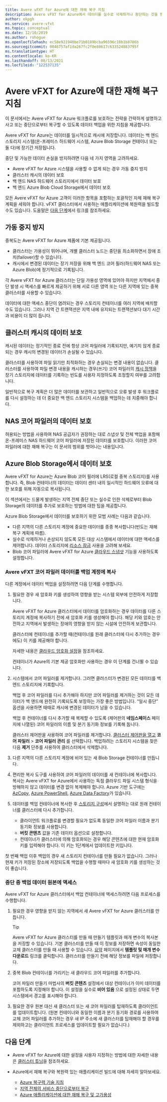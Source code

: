 ```yaml
---
title: Avere vFXT for Azure에 대한 재해 복구 지침
description: Avere vFXT for Azure에서 데이터를 실수로 삭제하거나 중단하는 것을 방지하는 방법
author: ekpgh
ms.service: avere-vfxt
ms.topic: conceptual
ms.date: 12/10/2019
ms.author: rohogue
ms.openlocfilehash: ec58e921940be71b0189bcba96596c18b1b8786b
ms.sourcegitcommit: 0046757af1da267fc2f0e88617c633524883795f
ms.translationtype: HT
ms.contentlocale: ko-KR
ms.lasthandoff: 08/13/2021
ms.locfileid: "122537135"
---
```

# <a name="disaster-recovery-guidance-for-avere-vfxt-for-azure"></a>Avere vFXT for Azure에 대한 재해 복구 지침

이 문서에서는 Avere vFXT for Azure 워크플로를 보호하는 전략을 간략하게 설명하고 사고 또는 중단으로부터 복구할 수 있도록 데이터 백업을 위한 지침을 제공합니다.

Avere vFXT for Azure는 데이터를 일시적으로 캐시에 저장합니다. 데이터는 백 엔드 스토리지 시스템(온-프레미스 하드웨어 시스템, Azure Blob Storage 컨테이너 또는 둘 다)에 장기간 저장됩니다.

중단 및 가능한 데이터 손실을 방지하려면 다음 네 가지 영역을 고려하세요.

* Avere vFXT for Azure 시스템을 사용할 수 없게 되는 경우 가동 중지 방지
* 클러스터 캐시의 데이터 보호
* 백 엔드 NAS 하드웨어 스토리지에서 데이터 보호
* 백 엔드 Azure Blob Cloud Storage에서 데이터 보호

모든 Avere vFXT for Azure 고객이 이러한 항목을 포함하는 포괄적인 자체 재해 복구 계획을 세워야 합니다. vFXT 클러스터에서 사용하는 애플리케이션에 복원력을 빌드할 수도 있습니다. 도움말은 [다음 단계](#next-steps)에서 링크를 참조하세요.

## <a name="protect-against-downtime"></a>가동 중지 방지

중복도는 Avere vFXT for Azure 제품에 기본 제공됩니다.

* 클러스터는 가용성이 뛰어나며, 개별 클러스터 노드는 중단을 최소화하면서 장애 조치(failover)할 수 있습니다.
* 캐시에서 변경된 데이터는 장기 저장을 위해 백 엔드 코어 필러(하드웨어 NAS 또는 Azure Blob)에 정기적으로 기록됩니다.

각 Avere vFXT for Azure 클러스터는 단일 가용성 영역에 있어야 하지만 지역에서 중단 발생 시 액세스를 빠르게 제공하기 위해 서로 다른 영역 또는 다른 지역에 있는 중복 클러스터를 사용할 수 있습니다.

데이터에 대한 액세스 중단이 염려되는 경우 스토리지 컨테이너를 여러 지역에 배치할 수도 있습니다. 그러나 지역 간 트랜잭션은 지역 내에 유지되는 트랜잭션보다 대기 시간과 비용이 더 많이 듭니다.

## <a name="protect-data-in-the-cluster-cache"></a>클러스터 캐시의 데이터 보호

캐시된 데이터는 정기적인 종료 전에 항상 코어 파일러에 기록되지만, 예기치 않게 종료되는 경우 캐시의 변경된 데이터가 손실될 수 있습니다.

클러스터를 사용하여 파일 읽기만 최적화하는 경우 손실되는 변경 내용이 없습니다. 클러스터를 사용하여 파일 변경 내용을 캐시하는 경우(쓰기) 코어 파일러의 [캐시 정책](https://azure.github.io/Avere/legacy/ops_guide/4_7/html/gui_manage_cache_policies.html)을<!-- link to legacy doc --> 장기 스토리지에 데이터를 기록하는 빈도를 사용자 지정하도록 조정할지 여부를 고려합니다.

일반적으로 복구 계획은 더 많은 데이터를 보관하고 일반적으로 오류 발생 후 워크플로를 다시 설정하는 데 더 중요한 백 엔드 스토리지 시스템을 백업하는 데 치중해야 합니다.

## <a name="protect-data-in-nas-core-filers"></a>NAS 코어 파일러의 데이터 보호

허용되는 방법을 사용하여 NAS 공급자가 권장하는 대로 스냅샷 및 전체 백업을 포함해 온-프레미스 NAS 하드웨어 코어 파일러에 저장된 데이터를 보호합니다. 이러한 코어 파일러에 대한 재해 복구는 이 문서의 범위를 벗어나는 내용입니다.

## <a name="protect-data-in-azure-blob-storage"></a>Azure Blob Storage에서 데이터 보호

Avere vFXT for Azure는 Azure Blob 코어 필러에 LRS(로컬 중복 스토리지)를 사용합니다. 즉, Blob 컨테이너의 데이터는 데이터 센터 내의 일시적인 하드웨어 오류에 대한 보호를 위해 자동으로 복사됩니다.

이 섹션에서는 드물게 발생하는 지역 전체 중단 또는 실수로 인한 삭제로부터 Blob Storage의 데이터를 추가로 보호하는 방법에 대한 팁을 제공합니다.

Azure Blob Storage에서 데이터를 보호하기 위한 모범 사례는 다음과 같습니다.

* 다른 지역의 다른 스토리지 계정에 중요한 데이터를 종종 복사합니다(빈도는 재해 복구 계획에 따름).
* 실수로 삭제하거나 손상되지 않도록 모든 대상 시스템에서 데이터에 대한 액세스를 제어합니다. 데이터 스토리지에 [리소스 잠금](../azure-resource-manager/management/lock-resources.md) 사용을 고려해 보세요.
* Blob 코어 파일러에 Avere vFXT for Azure [클라우드 스냅샷](<https://azure.github.io/Avere/legacy/ops_guide/4_7/html/gui_cloud_snapshot_policies.html>) 기능을 사용하도록 설정합니다.

### <a name="copy-avere-vfxt-core-filer-data-to-a-backup-account"></a>Avere vFXT 코어 파일러 데이터를 백업 계정에 복사

다른 계정에서 데이터 백업을 설정하려면 다음 단계를 수행합니다.

1. 필요한 경우 새 암호화 키를 생성하여 영향을 받는 시스템 외부에 안전하게 저장합니다.

   Avere vFXT for Azure 클러스터에서 데이터를 암호화하는 경우 데이터를 다른 스토리지 계정에 복사하기 전에 새 암호화 키를 생성해야 합니다. 해당 키와 암호는 안전하고 지역에서 발생하는 장애의 영향을 받지 않는 시설에 안전하게 보관합니다.

   클러스터에 컨테이너를 추가할 때(컨테이너를 원래 클러스터에 다시 추가하는 경우에도) 이 키를 제공해야 합니다.

   자세한 내용은 [클라우드 암호화 설정](<https://azure.github.io/Avere/legacy/ops_guide/4_7/html/gui_cloud_encryption_settings.html>)을<!-- link to legacy doc site --> 참조하세요.

   컨테이너가 Azure의 기본 제공 암호화만 사용하는 경우 이 단계를 건너뛸 수 있습니다.

1. 시스템에서 코어 파일러를 제거합니다. 그러면 클러스터가 변경된 모든 데이터를 백 엔드 스토리지에 기록합니다.

   백업 후 코어 파일러를 다시 추가해야 하지만 코어 파일러를 제거하는 것이 모든 데이터가 백 엔드에 완전히 기록되도록 보장하는 가장 좋은 방법입니다. “일시 중단” 옵션을 사용하면 때때로 캐시에 변경된 데이터가 남을 수 있습니다. <!-- xxx true? or just metadata? -->

   백업 후 컨테이너를 다시 추가할 때 복제할 수 있도록 (제어판의 **네임스페이스** 페이지에 나열된) 코어 파일러의 이름 및 분기 동기화 정보를 기록해 둡니다.

   클러스터 제어판을 사용하여 코어 파일러를 제거합니다. [클러스터 제어판을 열고](avere-vfxt-cluster-gui.md) **코어 파일러**  > **코어 파일러 관리** 를 선택합니다. 백업하려는 스토리지 시스템을 찾은 다음 **제거** 단추를 사용하여 클러스터에서 삭제합니다.

1. 다른 지역의 다른 스토리지 계정에 비어 있는 새 Blob Storage 컨테이너를 만듭니다.

1. 편리한 복사 도구를 사용하여 코어 파일러의 데이터를 새 컨테이너에 복사합니다. 복사는 Avere vFXT for Azure에서 사용하는 독점 클라우드 파일 시스템 형식을 방해하지 않고 데이터를 변경 없이 복제해야 합니다. Azure 기반 도구에는 [AzCopy](../storage/common/storage-use-azcopy-v10.md), [Azure PowerShell](../data-lake-store/data-lake-store-get-started-powershell.md), [Azure Data Factory](../data-factory/connector-azure-data-lake-store.md)가 있습니다.

1. 데이터를 백업 컨테이너에 복사한 후 [스토리지 구성](avere-vfxt-add-storage.md)에서 설명하는 대로 원래 컨테이너를 클러스터에 다시 추가합니다.

   * 클라이언트 워크플로를 변경할 필요가 없도록 동일한 코어 파일러 이름과 분기 동기화 정보를 사용합니다.
   * **버킷 콘텐츠** 값을 기존 데이터 옵션으로 설정합니다.
   * 컨테이너가 클러스터에 의해 암호화되는 경우 해당 콘텐츠에 대한 현재 암호화 키를 입력해야 합니다. 이 키는 1단계에서 업데이트한 키입니다.

첫 번째 백업 이후 백업의 경우 새 스토리지 컨테이너를 만들 필요가 없습니다. 그러나 현재 키가 저장된 장소에 저장되도록 백업을 수행할 때마다 새 암호화 키를 생성하는 것이 좋습니다.

### <a name="access-a-backup-data-source-during-an-outage"></a>중단 중 백업 데이터 원본에 액세스

Avere vFXT for Azure 클러스터에서 백업 컨테이너에 액세스하려면 다음 프로세스를 수행합니다.

1. 필요한 경우 영향을 받지 않는 지역에서 새 Avere vFXT for Azure 클러스터를 만듭니다.

   > [!TIP]
   > Avere vFXT for Azure 클러스터를 만들 때 만들기 템플릿과 매개 변수의 복사본을 저장할 수 있습니다. 기본 클러스터를 만들 때 이 정보를 저장하면 속성이 동일한 교체 클러스터를 만들 때 사용할 수 있습니다. [요약](avere-vfxt-deploy.md#validation-and-purchase) 페이지에서 **템플릿 및 매개 변수 다운로드** 링크를 클릭합니다. 클러스터를 만들기 전에 해당 정보를 파일에 저장합니다.

1. 중복 Blob 컨테이너를 가리키는 새 클라우드 코어 파일러를 추가합니다.

   코어 파일러 만들기 마법사의 **버킷 콘텐츠** 설정에서 대상 컨테이너가 이미 데이터를 포함하도록 지정해야 합니다. 이 설정을 실수로 **비어 있음** 으로 설정된 상태로 두면 시스템에서 경고를 표시해야 합니다.  <!-- you can't add a populated volume at cluster creation time via template, only create a fresh one -->

1. 필요한 경우 원본 대신 새 클러스터 또는 새 코어 파일러를 탑재하도록 클라이언트를 업데이트합니다. (원본 컨테이너와 동일한 이름과 분기 동기화 경로를 사용하여 교체 코어 파일러를 추가하는 경우 새 IP 주소에 새 클러스터를 탑재해야 할 경우를 제외하고는 클라이언트 프로세스를 업데이트할 필요가 없습니다.)

## <a name="next-steps"></a>다음 단계

* Avere vFXT for Azure에 대한 설정을 사용자 지정하는 방법에 대한 자세한 내용은 [클러스터 튜닝](avere-vfxt-tuning.md)을 참조하세요.
* Azure에서 재해 복구와 복원력 있는 애플리케이션 빌드에 대해 자세히 알아보세요.

  * [Azure 복구력 기술 지침](/azure/architecture/reliability/architect)
  * [지역 전체의 서비스 중단으로부터 복구](/azure/architecture/resiliency/recovery-loss-azure-region)
  * [Azure 애플리케이션에 대한 재해 복구 및 고가용성](/azure/architecture/framework/resiliency/backup-and-recovery)
  <!-- can't find these in the source tree to use relative links -->
